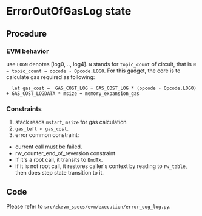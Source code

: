 # ErrorOutOfGasLog state

## Procedure
### EVM behavior
use `LOGN` denotes [log0, .., log4]. `N` stands for `topic_count` of circuit, that is 
`N = topic_count = opcode - Opcode.LOG0`.
For this gadget, the core is to calculate gas required as following:

`  let gas_cost =  GAS_COST_LOG
        + GAS_COST_LOG * (opcode - Opcode.LOG0)
        + GAS_COST_LOGDATA * msize
        + memory_expansion_gas`

### Constraints
1. stack reads `mstart`, `msize` for gas calculation
2. `gas_left < gas_cost`.
3. error common constraint:
  - current call must be failed.
  - rw_counter_end_of_reversion constraint
  - If it's a root call, it transits to `EndTx`. 
  - if it is not root call, it restores caller's context by reading to `rw_table`, then does step state transition to it.

## Code
    
Please refer to `src/zkevm_specs/evm/execution/error_oog_log.py`.